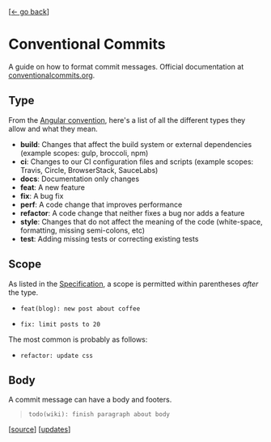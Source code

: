 <link rel="stylesheet" href="/index.css">

[[← go back](/wiki.html)]


# Conventional Commits
A guide on how to format commit messages. Official documentation at [conventionalcommits.org](https://conventionalcommits.org).


## Type
From the [Angular convention](
https://github.com/angular/angular/blob/22b96b9/CONTRIBUTING.md#type), here's a list of all the different types they allow and what they mean.

- **build**: Changes that affect the build system or external dependencies (example scopes: gulp, broccoli, npm)
- **ci**: Changes to our CI configuration files and scripts (example scopes: Travis, Circle, BrowserStack, SauceLabs)
- **docs**: Documentation only changes
- **feat**: A new feature
- **fix**: A bug fix
- **perf**: A code change that improves performance
- **refactor**: A code change that neither fixes a bug nor adds a feature
- **style**: Changes that do not affect the meaning of the code (white-space, formatting, missing semi-colons, etc)
- **test**: Adding missing tests or correcting existing tests

## Scope
As listed in the [Specification](https://www.conventionalcommits.org/en/v1.0.0/#specification), a scope is permitted within parentheses *after* the type.

- `feat(blog): new post about coffee`

- `fix: limit posts to 20`

The most common is probably as follows:

- `refactor: update css`

## Body
A commit message can have a body and footers.

> `todo(wiki): finish paragraph about body`

<footer>[<a href="https://git.sr.ht/~jordanreger/com/tree/main/item/site/wiki/dev/conventional-commits.md">source</a>] [<a href="/updates.html">updates</a>]</footer>